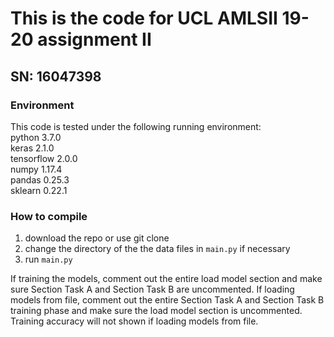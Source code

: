 # This is the code for UCL AMLSII 19-20 assignment II
## SN: 16047398

### Environment
This code is tested under the following running environment:  
python 3.7.0  
keras 2.1.0   
tensorflow 2.0.0  
numpy 1.17.4  
pandas 0.25.3   
sklearn 0.22.1

### How to compile
1. download the repo or use git clone
2. change the directory of the the data files in `main.py` if necessary
3. run `main.py`

If training the models, comment out the entire load model section and make sure Section Task A and Section Task B are uncommented.
If loading models from file, comment out the entire Section Task A and Section Task B training phase and make sure the load model section is uncommented. Training accuracy will not shown if loading models from file.
